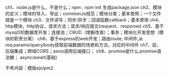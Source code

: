 ch1、node.js是什么，不是什么；npm ; npm init 生成package.json
ch2、模块的定义；模块的导入、导出；commonJs规范；模块分类；基本使用；一个文件就是一个模块
ch3、文件读写；同步/异步；回调函数callback；基本使用
ch4、http模块，http协议，请求方法；请求/响应报文(request、response)
ch5、基于mysql2的数据库开发；连接池；CRUD（增删改查）；事务；模块化开发思想（模块的职责分离）
ch6、基于express的web开发；路由route; 中间件;从req.params/query/body获取前端数据的场景和方法，对应的中间件
ch7、前、后端集成；跨域CORS；axois调用后端接口；
ch8、promise是什么;promise语法糖； async/await(基础)


不考内容：模版ejs/pm2
